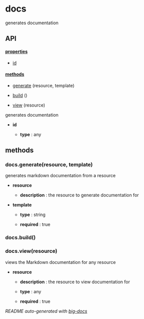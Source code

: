 # docs

generates documentation

## API

#### [properties](#docs-properties)

  - [id](#docs-properties-id)


#### [methods](#docs-methods)

  - [generate](#docs-methods-generate) (resource, template)

  - [build](#docs-methods-build) ()

  - [view](#docs-methods-view) (resource)


generates documentation

- **id** 

  - **type** : any


<a name="docs-methods"></a> 

## methods 

<a name="docs-methods-generate"></a> 

### docs.generate(resource, template)

generates markdown documentation from a resource

- **resource** 

  - **description** : the resource to generate documentation for

- **template** 

  - **type** : string

  - **required** : true

<a name="docs-methods-build"></a> 

### docs.build()

<a name="docs-methods-view"></a> 

### docs.view(resource)

views the Markdown documentation for any resource

- **resource** 

  - **description** : the resource to view documentation for

  - **type** : any

  - **required** : true


*README auto-generated with [big-docs](https://github.com/bigcompany/big/tree/master/resources/docs)*